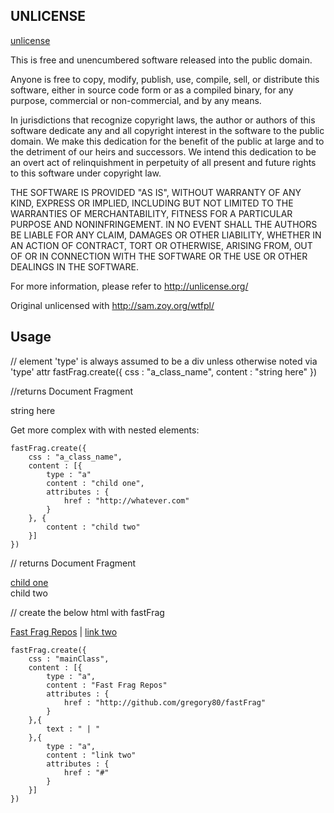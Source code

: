 
UNLICENSE
----


[unlicense](http://unlicense.org/) 

This is free and unencumbered software released into the public domain.

Anyone is free to copy, modify, publish, use, compile, sell, or
distribute this software, either in source code form or as a compiled
binary, for any purpose, commercial or non-commercial, and by any
means.

In jurisdictions that recognize copyright laws, the author or authors
of this software dedicate any and all copyright interest in the
software to the public domain. We make this dedication for the benefit
of the public at large and to the detriment of our heirs and
successors. We intend this dedication to be an overt act of
relinquishment in perpetuity of all present and future rights to this
software under copyright law.

THE SOFTWARE IS PROVIDED "AS IS", WITHOUT WARRANTY OF ANY KIND,
EXPRESS OR IMPLIED, INCLUDING BUT NOT LIMITED TO THE WARRANTIES OF
MERCHANTABILITY, FITNESS FOR A PARTICULAR PURPOSE AND NONINFRINGEMENT.
IN NO EVENT SHALL THE AUTHORS BE LIABLE FOR ANY CLAIM, DAMAGES OR
OTHER LIABILITY, WHETHER IN AN ACTION OF CONTRACT, TORT OR OTHERWISE,
ARISING FROM, OUT OF OR IN CONNECTION WITH THE SOFTWARE OR THE USE OR
OTHER DEALINGS IN THE SOFTWARE.

For more information, please refer to <http://unlicense.org/>

Original unlicensed with http://sam.zoy.org/wtfpl/


Usage
-------


// element 'type' is always assumed to be a div unless otherwise noted via 'type' attr
    fastFrag.create({
        css : "a_class_name",
        content : "string here"
    })


//returns Document Fragment
    <div class="a_class_name">string here</div>

Get more complex with with nested elements:

    fastFrag.create({
        css : "a_class_name",
        content : [{
            type : "a"
            content : "child one",
            attributes : {
                href : "http://whatever.com"
            }
        }, {
            content : "child two"
        }]
    })

// returns Document Fragment
    <div class="a_class_name">
        <a href="http://whatever.com">child one</a>
        <div>child two</div>
    </div>
    
    
    
// create the below html with fastFrag
    <div class="mainClass">
        <a href="http://github.com/gregory80/fastFrag">Fast Frag Repos</a> | <a href="#">link two</a>
    </div>    
    
    
    
    fastFrag.create({
        css : "mainClass",
        content : [{
            type : "a",
            content : "Fast Frag Repos"
            attributes : {
                href : "http://github.com/gregory80/fastFrag"
            }
        },{
            text : " | "
        },{
            type : "a",
            content : "link two"
            attributes : {
                href : "#"
            }
        }]
    })